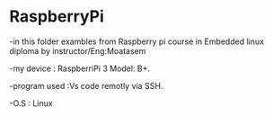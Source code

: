 # RaspberryPi
-in this folder exambles from Raspberry pi course in Embedded linux diploma by instructor/Eng:Moatasem

-my device : RaspberriPi 3 Model: B+.

-program used :Vs code remotly via SSH.

-O.S : Linux
